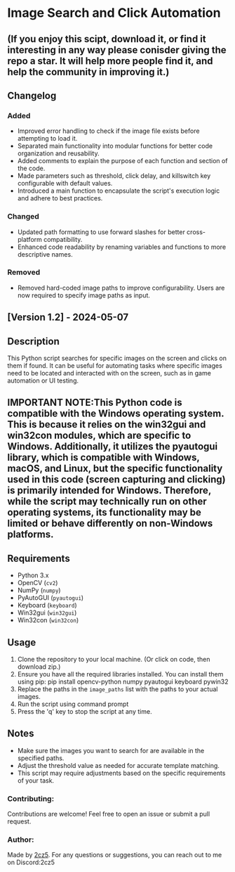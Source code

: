 # Image Search and Click Automation

## (If you enjoy this scipt, download it, or find it interesting in any way please conisder giving the repo a star. It will help more people find it, and help the community in improving it.)

## Changelog
### Added
- Improved error handling to check if the image file exists before attempting to load it.
- Separated main functionality into modular functions for better code organization and reusability.
- Added comments to explain the purpose of each function and section of the code.
- Made parameters such as threshold, click delay, and killswitch key configurable with default values.
- Introduced a main function to encapsulate the script's execution logic and adhere to best practices.

### Changed
- Updated path formatting to use forward slashes for better cross-platform compatibility.
- Enhanced code readability by renaming variables and functions to more descriptive names.

### Removed
- Removed hard-coded image paths to improve configurability. Users are now required to specify image paths as input.

## [Version 1.2] - 2024-05-07



## Description
This Python script searches for specific images on the screen and clicks on them if found. It can be useful for automating tasks where specific images need to be located and interacted with on the screen, such as in game automation or UI testing.

## IMPORTANT NOTE:This Python code is compatible with the Windows operating system. This is because it relies on the win32gui and win32con modules, which are specific to Windows. Additionally, it utilizes the pyautogui library, which is compatible with Windows, macOS, and Linux, but the specific functionality used in this code (screen capturing and clicking) is primarily intended for Windows. Therefore, while the script may technically run on other operating systems, its functionality may be limited or behave differently on non-Windows platforms.

## Requirements
- Python 3.x
- OpenCV (`cv2`)
- NumPy (`numpy`)
- PyAutoGUI (`pyautogui`)
- Keyboard (`keyboard`)
- Win32gui (`win32gui`)
- Win32con (`win32con`)

## Usage
1. Clone the repository to your local machine. (Or click on code, then download zip.)
2. Ensure you have all the required libraries installed. You can install them using pip: pip install opencv-python numpy pyautogui keyboard pywin32
3. Replace the paths in the `image_paths` list with the paths to your actual images.
4. Run the script using command prompt
5. Press the 'q' key to stop the script at any time.

## Notes
- Make sure the images you want to search for are available in the specified paths.
- Adjust the threshold value as needed for accurate template matching.
- This script may require adjustments based on the specific requirements of your task.

### Contributing:
Contributions are welcome! Feel free to open an issue or submit a pull request.

### Author:
Made by [2cz5](https://github.com/2cz5). For any questions or suggestions, you can reach out to me on Discord:2cz5


